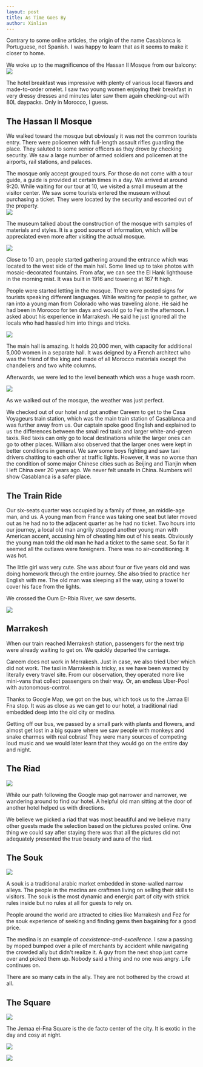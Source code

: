 ```yaml
---
layout: post
title: As Time Goes By
author: Xinlian
---
```


Contrary to some online articles, the origin of the name Casablanca is Portuguese, not Spanish.  I was happy to learn that as it seems to make it closer to home.

We woke up to the magnificence of the Hassan II Mosque from our balcony:
![](https://live.staticflickr.com/65535/48994190018_f16d64cc46_z.jpg)

The hotel breakfast was impressive with plenty of various local flavors and made-to-order omelet.  I saw two young women enjoying their breakfast in  very dressy dresses and minutes later saw them again checking-out with 80L daypacks.  Only in Morocco, I guess.

## The Hassan II Mosque

We walked toward the mosque but obviously it was not the common tourists entry.  There were policemen with full-length assault rifles guarding the place.  They saluted to some senior officers as they drove by checking security.  We saw a large number of armed soldiers and policemen at the airports, rail stations, and palaces.  

The mosque only accept grouped tours.  For those do not come with a tour guide, a guide is provided at certain times in a day.  We arrived at around 9:20.  While waiting for our tour at 10, we visited a small museum at the visitor center.  We saw some tourists entered the museum without purchasing a ticket.  They were located by the security and escorted out of the property.  
![](https://live.staticflickr.com/65535/48999486281_2bc176b5a1_z.jpg)

The museum talked about the construction of the mosque with samples of materials and styles.  It is a good source of information, which will be appreciated even more after visiting the actual mosque.

![](https://live.staticflickr.com/65535/48998437842_d14e8a29be_z.jpg)

Close to 10 am, people started gathering around the entrance which was located to the west side of the main hall.  Some lined up to take photos with mosaic-decorated fountains.  From afar, we can see the El Hank lighthouse in the morning mist.  It was built in 1916 and towering at 167 ft high.

People were started letting in the mosque.  There were posted signs for tourists speaking different languages.  While waiting for people to gather, we ran into a young man from Colorado who was traveling alone.  He said he had been in Morocco for ten days and would go to Fez in the afternoon.  I asked about his experience in Marrakesh.  He said he just ignored all the locals who had hassled him into things and tricks.

![](https://live.staticflickr.com/65535/48999692602_458fe862ef_z.jpg)

The main hall is amazing.  It holds 20,000 men, with capacity for additional 5,000 women in a separate hall.  It was deigned by a French architect who was the friend of the king and made of all Morocco materials except the chandeliers and two white columns.  

Afterwards, we were led to the level beneath which was a huge wash room.

![](https://live.staticflickr.com/65535/48995053913_f6b688c3fc_z.jpg)

As we walked out of the mosque, the weather was just perfect.

We checked out of our hotel and got another Careem to get to the Casa Voyageurs train station, which was the main train station of Casablanca and was further away from us.  Our captain spoke good English and explained to us the differences between the small red taxis and larger white-and-green taxis.  Red taxis can only go to local destinations while the larger ones can go to other places.  William also observed that the larger ones were kept in better conditions in general.  We saw some boys fighting and saw taxi drivers chatting to each other at traffic lights.  However, it was no worse than the condition of some major Chinese cities such as Beijing and Tianjin when I left China over 20 years ago.  We never felt unsafe in China.  Numbers will show Casablanca is a safer place.

## The Train Ride

Our six-seats quarter was occupied by a family of three, an middle-age man, and us.  A young man from France was taking one seat but later moved out as he had no to the adjacent quarter as he had no ticket.  Two hours into our journey, a local old man angrily stopped another young man with American accent, accusing him of cheating him out of his seats.  Obviously the young man told the old man he had a ticket to the same seat.  So far it seemed all the outlaws were foreigners.  There was no air-conditioning.  It was hot.

The little girl was very cute.  She was about four or five years old and was doing homework through the entire journey.  She also tried to practice her English with me.  The old man was sleeping all the way, using a towel to cover his face from the lights.

We crossed the Oum Er-Rbia River, we saw deserts.

![](https://live.staticflickr.com/65535/48997596171_b6dd9dc8c3_z.jpg)

## Marrakesh

When our train reached Merrakesh station, passengers for the next trip were already waiting to get on.  We quickly departed the carriage.

Careem does not work in Merrakesh.  Just in case, we also tried Uber which did not work.  The taxi in Marrakesh is tricky, as we have been warned by literally every travel site.  From our observation, they operated more like mini-vans that collect passengers on their way.  Or, an endless  Uber-Pool with autonomous-control.  

Thanks to Google Map, we got on the bus, which took us to the Jamaa El Fna stop.  It was as close as we can get to our hotel, a traditional riad embedded deep into the old city or medina.

Getting off our bus, we passed by a small park with plants and flowers, and almost get lost in a big square where we saw people with monkeys and snake charmes with real cobras! They were many sources of competing loud music and we would later learn that they would go on the entire day and night.

## The Riad

![](https://live.staticflickr.com/65535/49001922828_389b658a06_z.jpg)

While our path following the Google map got narrower and narrower, we wandering around to find our hotel.  A helpful old man sitting at the door of another hotel helped us with directions.

We believe we picked a riad that was most beautiful and we believe many other guests made the selection based on the pictures posted online.  One thing we could say after staying there was that all the pictures did not adequately presented the true beauty and aura of the riad.

## The Souk

![](https://live.staticflickr.com/65535/48997581252_6fc1562f6b_z.jpg)

A souk is a traditional arabic market embedded in stone-walled narrow alleys.  The people in the medina are craftmen living on selling their skills to visitors.  The souk is the most dynamic and energic part of city with strick rules inside but no rules at all for guests to rely on.

People around the world are attracted to cities like Marrakesh and Fez for the souk experience of seeking and finding gems then bagaining for a good price.

The medina is an example of _coexistence-and-excellence_.  I saw a passing by moped bumped over a pile of merchants by accident while navigating the crowded ally but didn't realize it.  A guy from the next shop just came over and picked them up.  Nobody said a thing and no one was angry.  Life continues on.

There are so many cats in the ally.  They are not bothered by the crowd at all.

## The Square

![](https://live.staticflickr.com/65535/49002984441_fc4c762810_z.jpg)

The Jemaa el-Fna Square is the de facto center of the city.  It is exotic in the day and cosy  at night.  

![]( https://live.staticflickr.com/65535/49003166382_b74ceeaae0_z.jpg)

![](https://live.staticflickr.com/65535/48998239782_9e8a40fe57_z.jpg)



